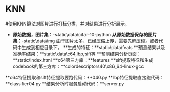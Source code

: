 # KNN
#使用KNN算法对图片进行打标分类，并对结果进行分析展示。
* **原始数据，图片集：**-static\data\cifar-10-python
**从原始数据保存的图片集：**-static\data\img
 	由于图片太多，已经压缩上传，需要先解压缩。或者代码中生成到相应目录下。
**生成的特征：**static\data\feats
**预测结果以及准确率结果：**static\data\c64,lbp,sift等
**预测结果分析页面：**static\index.html
**c64第三方库：**features
**sift提取特征和生成codebook的第三方库：**colordescriptors40\x86_64-linux-gcc

**c64特征提取和sift特征提取要跑代码：**040.py
**lbp特征提取直接跑代码：**classifier04.py
**结果分析时服务启动代码：**server.py

